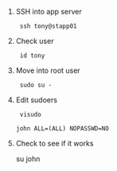 1. SSH into app server

        ssh tony@stapp01

2. Check user

        id tony

3. Move into root user

        sudo su -

4. Edit sudoers 

        visudo

    ```
    john ALL=(ALL) NOPASSWD=NO
    ```

5. Check to see if it works

    su john
